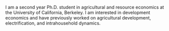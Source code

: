 I am a second year Ph.D. student in agricultural and resource economics at the University of California, Berkeley. I am interested in development economics and have previously worked on agricultural development, electrification, and intrahousehold dynamics.